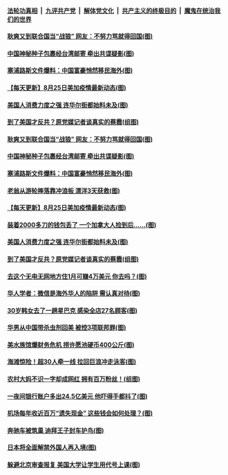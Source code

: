 

####  [法轮功真相](../../../../basic/blob/master/README.md?t=08260802) &nbsp;|&nbsp; [九评共产党](../../../../9ping.md/blob/master/README.md?t=08260802) &nbsp;|&nbsp; [解体党文化](../../../../jtdwh.md/blob/master/README.md?t=08260802)  &nbsp;|&nbsp; [共产主义的终极目的](../../../../gczydzjmd.md/blob/master/README.md?t=08260802) &nbsp;|&nbsp; [魔鬼在统治我们的世界](../../../../mgztzwmdsj.md/blob/master/README.md?t=08260802) 

#### [耿爽又到联合国当“战狼” 网友：不努力骂就得回国(图)](../pages/p3/944146.md?t=08260802) 

#### [中国神秘种子包裹经台湾邮寄 牵出共谍疑影(图)](../pages/p3/944144.md?t=08260802) 

#### [塞浦路斯文件爆料：中国富豪悄然移民海外(图)](../pages/p3/944140.md?t=08260802) 

#### [【每天更新】8月25日美加疫情最新动态(图)](../pages/p3/941940.md?t=08260802) 

#### [美国人消费力度之强 连华尔街都始料未及(图)](../pages/p3/944114.md?t=08260802) 

#### [到了美国才反共？原党媒记者谈真实的蔡霞(组图)](../pages/p3/944083.md?t=08260802) 

#### [耿爽又到联合国当“战狼” 网友：不努力骂就得回国(图)](../pages/p3/944146.md?t=08260802) 

#### [中国神秘种子包裹经台湾邮寄 牵出共谍疑影(图)](../pages/p3/944144.md?t=08260802) 

#### [塞浦路斯文件爆料：中国富豪悄然移民海外(图)](../pages/p3/944140.md?t=08260802) 

#### [老翁从游轮摔落靠冲浪板 漂洋3天获救(图)](../pages/p3/944135.md?t=08260802) 

#### [【每天更新】8月25日美加疫情最新动态(图)](../pages/p3/941940.md?t=08260802) 

#### [装着2000多刀的钱包丢了 一个加拿大人捡到后……(图)](../pages/p3/944134.md?t=08260802) 

#### [美国人消费力度之强 连华尔街都始料未及(图)](../pages/p3/944114.md?t=08260802) 

#### [到了美国才反共？原党媒记者谈真实的蔡霞(组图)](../pages/p3/944083.md?t=08260802) 

#### [去这个无电无网地方住1月可赚4万美元 你去吗？(图)](../pages/p3/944058.md?t=08260802) 

#### [华人学者：微信是海外华人的陷阱 需认真对待(图)](../pages/p3/944052.md?t=08260802) 

#### [30岁韩女去了一趟星巴克 感染全店27名顾客(图)](../pages/p3/944041.md?t=08260802) 

#### [华男从中国带杀虫剂回美 被控3项联邦罪(图)](../pages/p3/944022.md?t=08260802) 

#### [美水族馆爆财务危机 捞许愿池硬币400公斤(图)](../pages/p3/943990.md?t=08260802) 

#### [海滩惊险！超30人牵一线 拉回巨浪冲走泳客(图)](../pages/p3/943986.md?t=08260802) 

#### [农村大妈不识一字却成网红 拥有百万粉丝！(组图)](../pages/p3/943961.md?t=08260802) 

#### [一夜间银行账户多出24.5亿美元 他吓得手都抖了(图)](../pages/p3/943920.md?t=08260802) 

#### [机场每年收近百万“遗失现金” 这些钱会如何处理？(图)](../pages/p3/943915.md?t=08260802) 

#### [奔驰车被筑巢 迪拜王子封车护鸟(图)](../pages/p3/943895.md?t=08260802) 

#### [日本将全面解禁外国人再入境(图)](../pages/p3/943891.md?t=08260802) 

#### [躲避北京审查报复 美国大学让学生用代号上课(图)](../pages/p3/943888.md?t=08260802) 


